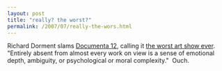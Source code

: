 ```yaml
---
layout: post
title: "really? the worst?"
permalink: /2007/07/really-the-wors.html
---
```


Richard Dorment slams [Documenta 12](http://www.documenta12.de/aktuelles.html?&L=1), calling it [the worst art show ever](http://www.telegraph.co.uk/arts/main.jhtml?xml=/arts/2007/06/19/badocumenta119.xml "The worst art show ever - Telegraph").  "Entirely absent from almost every work on view is a sense of emotional depth, ambiguity, or psychological or moral complexity."  Ouch.